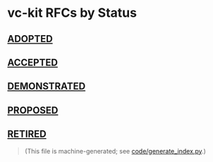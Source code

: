 # vc-kit RFCs by Status

## [ADOPTED](README.md#adopted)

## [ACCEPTED](README.md#accepted)

## [DEMONSTRATED](README.md#demonstrated)

## [PROPOSED](README.md#proposed)

## [RETIRED](README.md#retired)


>(This file is machine-generated; see [code/generate_index.py](code/generate_index.py).)
